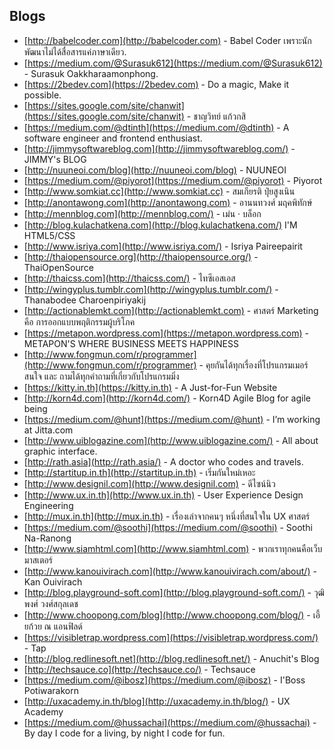 
## Blogs

* [http://babelcoder.com](http://babelcoder.com) - Babel Coder เพราะนักพัฒนาไม่ได้สื่อสารแค่ภาษาเดียว.
* [https://medium.com/@Surasuk612](https://medium.com/@Surasuk612) - Surasuk Oakkharaamonphong.
* [https://2bedev.com](https://2bedev.com) - Do a magic, Make it possible.
* [https://sites.google.com/site/chanwit](https://sites.google.com/site/chanwit) - ชาญวิทย์ แก้วกสิ
* [https://medium.com/@dtinth](https://medium.com/@dtinth) - A software engineer and frontend enthusiast.
* [http://jimmysoftwareblog.com](http://jimmysoftwareblog.com/) - JIMMY's BLOG
* [http://nuuneoi.com/blog](http://nuuneoi.com/blog) - NUUNEOI
* [https://medium.com/@piyorot](https://medium.com/@piyorot) - Piyorot
* [http://www.somkiat.cc](http://www.somkiat.cc) - สมเกียรติ ปุ๋ยสูงเนิน
* [http://anontawong.com](http://anontawong.com) - อานนทวงศ์ มฤคพิทักษ์
* [http://mennblog.com](http://mennblog.com/) - เม่น · บล็อก
* [http://blog.kulachatkena.com](http://blog.kulachatkena.com/) I'M HTML5/CSS
* [http://www.isriya.com](http://www.isriya.com/) - Isriya Paireepairit
* [http://thaiopensource.org](http://thaiopensource.org/) - ThaiOpenSource
* [http://thaicss.com](http://thaicss.com/) - ไทซีเอสเอส
* [http://wingyplus.tumblr.com](http://wingyplus.tumblr.com/) - Thanabodee Charoenpiriyakij
* [http://actionablemkt.com](http://actionablemkt.com) - ศาสตร์ Marketing คือ การออกแบบพฤติกรรมผู้บริโภค
* [https://metapon.wordpress.com](https://metapon.wordpress.com) - METAPON'S WHERE BUSINESS MEETS HAPPINESS
* [http://www.fongmun.com/r/programmer](http://www.fongmun.com/r/programmer) - คุยกันได้ทุกเรื่องที่โปรแกรมเมอร์สนใจ และ ถามได้ทุกคำถามที่เกี่ยวกับโปรแกรมมิ่ง
* [https://kitty.in.th](https://kitty.in.th) - A Just-for-Fun Website
* [http://korn4d.com](http://korn4d.com/) - Korn4D Agile Blog for agile being
* [https://medium.com/@hunt](https://medium.com/@hunt) - I’m working at Jitta.com
* [http://www.uiblogazine.com](http://www.uiblogazine.com/) - All about graphic interface.
* [http://rath.asia](http://rath.asia/) - A doctor who codes and travels.
* [http://startitup.in.th](http://startitup.in.th) - เริ่มกันใหม่เหอะ
* [http://www.designil.com](http://www.designil.com) - ดีไซน์นิว
* [http://www.ux.in.th](http://www.ux.in.th) - User Experience Design Engineering
* [http://mux.in.th](http://mux.in.th) - เรื่องเล่าจากคนๆ หนึ่งที่สนใจใน UX ศาสตร์
* [https://medium.com/@soothi](https://medium.com/@soothi) - Soothi Na-Ranong
* [http://www.siamhtml.com](http://www.siamhtml.com) - พวกเราทุกคนคือเว็บมาสเตอร์
* [http://www.kanouivirach.com](http://www.kanouivirach.com/about/) - Kan Ouivirach
* [http://blog.playground-soft.com](http://blog.playground-soft.com/) - วุฒิพงศ์ วงศ์สกุลเดช
* [http://www.choopong.com/blog](http://www.choopong.com/blog/) - เอี้ยก้วย ณ แอนฟิลด์
* [https://visibletrap.wordpress.com](https://visibletrap.wordpress.com/) - Tap
* [http://blog.redlinesoft.net](http://blog.redlinesoft.net/) - Anuchit's Blog
* [http://techsauce.co](http://techsauce.co/) - Techsauce
* [https://medium.com/@ibosz](https://medium.com/@ibosz) - I'Boss Potiwarakorn
* [http://uxacademy.in.th/blog](http://uxacademy.in.th/blog/) - UX Academy
* [https://medium.com/@hussachai](https://medium.com/@hussachai) - By day I code for a living, by night I code for fun.
